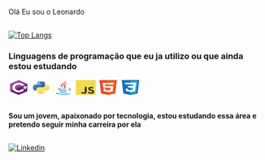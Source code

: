 Olá Eu sou o Leonardo

##

[![Top Langs](https://github-readme-stats.vercel.app/api/top-langs/?username=LeoOliverr&layout=compact)](https://github.com/anuraghazra/github-readme-stats)
<div>
  <h3>Linguagens de programação que eu ja utilizo ou que ainda estou estudando</h3>
  
  <img allign="center" alt="Csharp" height="30" width="40" src="https://raw.githubusercontent.com/devicons/devicon/master/icons/csharp/csharp-original.svg">
  <img allign="center" alt="Python" height="30" width="40" src="https://raw.githubusercontent.com/devicons/devicon/master/icons/python/python-original.svg">
  <img allign="center" alt="Java" height="30" width="40" src="https://raw.githubusercontent.com/devicons/devicon/master/icons/java/java-original.svg">
  <img allign="center" alt="JavaScript" height="30" width="40" src="https://raw.githubusercontent.com/devicons/devicon/master/icons/javascript/javascript-original.svg">
  <img allign="center" alt="Html" height="30" width="40" src="https://raw.githubusercontent.com/devicons/devicon/master/icons/html5/html5-original.svg">
  <img allign="center" alt="Css" height="30" width="40" src="https://raw.githubusercontent.com/devicons/devicon/master/icons/css3/css3-original.svg">
  
  
</div>
  
  ##
  
<div>
   <h4>Sou um jovem, apaixonado por tecnologia, estou estudando essa área e pretendo seguir minha carreira por ela</h4>
</div>

##

[![Linkedin](https://img.shields.io/badge/LinkedIn-0077B5?style=for-the-badge&logo=linkedin&logoColor=white)](https://www.linkedin.com/in/leonardo-silva-oliveira-51477626a/)
